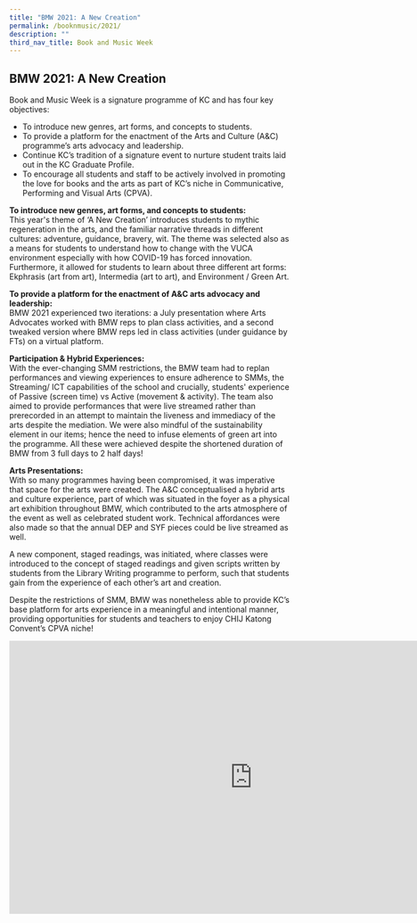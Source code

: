 ```yaml
---
title: "BMW 2021: A New Creation"
permalink: /booknmusic/2021/
description: ""
third_nav_title: Book and Music Week
---
```

## BMW 2021: A New Creation

Book and Music Week is a signature programme of KC and has four key objectives:  
  
*   To introduce new genres, art forms, and concepts to students.
*   To provide a platform for the enactment of the Arts and Culture (A&C) programme’s arts advocacy and leadership.
*   Continue KC’s tradition of a signature event to nurture student traits laid out in the KC Graduate Profile.
*   To encourage all students and staff to be actively involved in promoting the love for books and the arts as part of KC’s niche in Communicative, Performing and Visual Arts (CPVA).

**To introduce new genres, art forms, and concepts to students:**<br>
This year's theme of ‘A New Creation’ introduces students to mythic regeneration in the arts, and the familiar narrative threads in different cultures: adventure, guidance, bravery, wit. The theme was selected also as a means for students to understand how to change with the VUCA environment especially with how COVID-19 has forced innovation. Furthermore, it allowed for students to learn about three different art forms: Ekphrasis (art from art), Intermedia (art to art), and Environment / Green Art.  

**To provide a platform for the enactment of A&C arts advocacy and leadership:** <br>
BMW 2021 experienced two iterations: a July presentation where Arts Advocates worked with BMW reps to plan class activities, and a second tweaked version where BMW reps led in class activities (under guidance by FTs) on a virtual platform. 

**Participation & Hybrid Experiences:** <br>
With the ever-changing SMM restrictions, the BMW team had to replan performances and viewing experiences to ensure adherence to SMMs, the Streaming/ ICT capabilities of the school and crucially, students' experience of Passive (screen time) vs Active (movement & activity). The team also aimed to provide performances that were live streamed rather than prerecorded in an attempt to maintain the liveness and immediacy of the arts despite the mediation. We were also mindful of the sustainability element in our items; hence the need to infuse elements of green art into the programme. All these were achieved despite the shortened duration of BMW from 3 full days to 2 half days!

**Arts Presentations:** <br>
With so many programmes having been compromised, it was imperative that space for the arts were created. The A&C conceptualised a hybrid arts and culture experience, part of which was situated in the foyer as a physical art exhibition throughout BMW, which contributed to the arts atmosphere of the event as well as celebrated student work. Technical affordances were also made so that the annual DEP and SYF pieces could be live streamed as well. 

A new component, staged readings, was initiated, where classes were introduced to the concept of staged readings and given scripts written by students from the Library Writing programme to perform, such that students gain from the experience of each other’s art and creation.  
  
Despite the restrictions of SMM, BMW was nonetheless able to provide KC’s base platform for arts experience in a meaningful and intentional manner, providing opportunities for students and teachers to enjoy CHIJ Katong Convent’s CPVA niche!

<iframe width="870.75" height="489.75" src="https://www.youtube.com/embed/7G_qpHOOhmo" title="BMW 2021: A New Creation" frameborder="0" allow="accelerometer; autoplay; clipboard-write; encrypted-media; gyroscope; picture-in-picture; web-share" allowfullscreen></iframe>